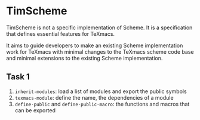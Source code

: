 # TimScheme
TimScheme is not a specific implementation of Scheme. It is a specification that defines essential features for TeXmacs.

It aims to guide developers to make an existing Scheme implementation work for TeXmacs with minimal changes to the TeXmacs scheme code base and minimal extensions to the existing Scheme implementation.

## Task 1
1. `inherit-modules`: load a list of modules and export the public symbols
2. `texmacs-module`: define the name, the dependencies of a module
3. `define-public` and `define-public-macro`: the functions and macros that can be exported
